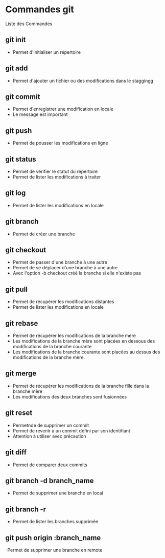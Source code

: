 # Commandes git

Liste des Commandes

## git init
- Permet d'initialiser un répertoire

## git add
- Permet d'ajouter un fichier ou des modifications dans le staggingg

## git commit
- Permet d'enregistrer une modification en locale
- Le message est important

## git push
- Permet de pousser les modifications en ligne

## git status
- Permet de vérifier le statut du répertoire
- Permet de lister les modifications à traiter

## git log
- Permet de lister les modifications en locale

## git branch
- Permet de créer une branche

## git checkout
- Permet de passer d'une branche à une autre
- Permet de se déplacer d'une branche à une autre
- Avec l'option -b checkout créé la branche si elle n'existe pas

## git pull
- Permet de récupérer les modifications distantes
- Permet de lister les modifications en locale

## git rebase 
- Permet de récupérer les modifications de la branche mère
- Les modifications de la branche mère sont placées en dessous des modifications de la branche courante
- Les modifications de la branche courante sont placées au dessus des modifications de la branche mère.

## git merge 
- Permet de récupérer les modifications de la branche fille dans la branche mère
- Les modifications des deux branches sont fusionnées

## git reset
- Permetnde de supprimer un commit 
- Permet de revenir à un commit défini par son identifiant
- Attention à utiliser avec précaution

## git diff 
- Permet de comparer deux commits

## git branch -d branch_name 
- Permet de supprimer une branche en local

## git branch -r
- Permet de lister les branches supprimée

## git push origin :branch_name
-Permet de supprimer une branche en remote